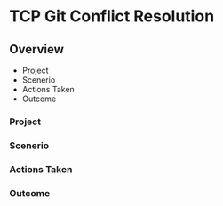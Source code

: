 # TCP Git Conflict Resolution

## Overview
* Project
* Scenerio
* Actions Taken
* Outcome

### Project


### Scenerio
### Actions Taken
### Outcome